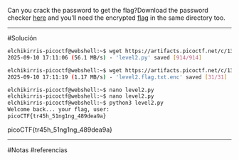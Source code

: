 Can you crack the password to get the flag?Download the password checker [here](https://artifacts.picoctf.net/c/13/level2.py) and you'll need the encrypted [flag](https://artifacts.picoctf.net/c/13/level2.flag.txt.enc) in the same directory too.

------
#Solución 
```bash
elchikirris-picoctf@webshell:~$ wget https://artifacts.picoctf.net/c/13/level2.py
2025-09-10 17:11:06 (56.1 MB/s) - 'level2.py' saved [914/914]

elchikirris-picoctf@webshell:~$ wget https://artifacts.picoctf.net/c/13/level2.flag.txt.enc
2025-09-10 17:11:19 (1.17 MB/s) - 'level2.flag.txt.enc' saved [31/31]

elchikirris-picoctf@webshell:~$ nano level2.py 
elchikirris-picoctf@webshell:~$ nano level2.py 
elchikirris-picoctf@webshell:~$ python3 level2.py 
Welcome back... your flag, user:
picoCTF{tr45h_51ng1ng_489dea9a}

```
picoCTF{tr45h_51ng1ng_489dea9a}

-----
#Notas 
#referencias 